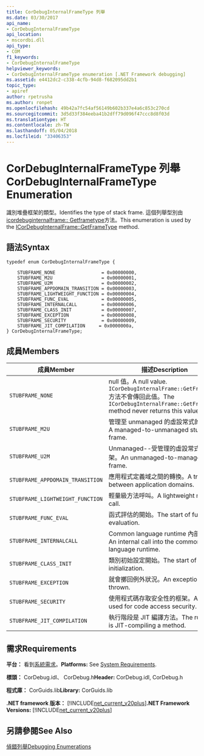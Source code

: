 ```yaml
---
title: CorDebugInternalFrameType 列舉
ms.date: 03/30/2017
api_name:
- CorDebugInternalFrameType
api_location:
- mscordbi.dll
api_type:
- COM
f1_keywords:
- CorDebugInternalFrameType
helpviewer_keywords:
- CorDebugInternalFrameType enumeration [.NET Framework debugging]
ms.assetid: e4412dc2-c338-4cfb-94d8-f682095dd2b1
topic_type:
- apiref
author: rpetrusha
ms.author: ronpet
ms.openlocfilehash: 49b42a7fc54af56149b602b337e4a6c853c270cd
ms.sourcegitcommit: 3d5d33f384eeba41b2dff79d096f47ccc8d8f03d
ms.translationtype: HT
ms.contentlocale: zh-TW
ms.lasthandoff: 05/04/2018
ms.locfileid: "33406353"
---
```

# <a name="cordebuginternalframetype-enumeration"></a><span data-ttu-id="00552-102">CorDebugInternalFrameType 列舉</span><span class="sxs-lookup"><span data-stu-id="00552-102">CorDebugInternalFrameType Enumeration</span></span>
<span data-ttu-id="00552-103">識別堆疊框架的類型。</span><span class="sxs-lookup"><span data-stu-id="00552-103">Identifies the type of stack frame.</span></span> <span data-ttu-id="00552-104">這個列舉型別由[icordebuginternalframe:: Getframetype](../../../../docs/framework/unmanaged-api/debugging/icordebuginternalframe-getframetype-method.md)方法。</span><span class="sxs-lookup"><span data-stu-id="00552-104">This enumeration is used by the [ICorDebugInternalFrame::GetFrameType](../../../../docs/framework/unmanaged-api/debugging/icordebuginternalframe-getframetype-method.md) method.</span></span>  
  
## <a name="syntax"></a><span data-ttu-id="00552-105">語法</span><span class="sxs-lookup"><span data-stu-id="00552-105">Syntax</span></span>  
  
```  
typedef enum CorDebugInternalFrameType {  
  
    STUBFRAME_NONE                 = 0x00000000,  
    STUBFRAME_M2U                  = 0x00000001,  
    STUBFRAME_U2M                  = 0x00000002,  
    STUBFRAME_APPDOMAIN_TRANSITION = 0x00000003,  
    STUBFRAME_LIGHTWEIGHT_FUNCTION = 0x00000004,  
    STUBFRAME_FUNC_EVAL            = 0x00000005,  
    STUBFRAME_INTERNALCALL         = 0x00000006,  
    STUBFRAME_CLASS_INIT           = 0x00000007,  
    STUBFRAME_EXCEPTION            = 0x00000008,  
    STUBFRAME_SECURITY             = 0x00000009,  
    STUBFRAME_JIT_COMPILATION     = 0x0000000a,  
} CorDebugInternalFrameType;  
```  
  
## <a name="members"></a><span data-ttu-id="00552-106">成員</span><span class="sxs-lookup"><span data-stu-id="00552-106">Members</span></span>  
  
|<span data-ttu-id="00552-107">成員</span><span class="sxs-lookup"><span data-stu-id="00552-107">Member</span></span>|<span data-ttu-id="00552-108">描述</span><span class="sxs-lookup"><span data-stu-id="00552-108">Description</span></span>|  
|------------|-----------------|  
|`STUBFRAME_NONE`|<span data-ttu-id="00552-109">null 值。</span><span class="sxs-lookup"><span data-stu-id="00552-109">A null value.</span></span> <span data-ttu-id="00552-110">`ICorDebugInternalFrame::GetFrameType`方法不會傳回此值。</span><span class="sxs-lookup"><span data-stu-id="00552-110">The `ICorDebugInternalFrame::GetFrameType` method never returns this value.</span></span>|  
|`STUBFRAME_M2U`|<span data-ttu-id="00552-111">管理至 unmanaged 的虛設常式的框架。</span><span class="sxs-lookup"><span data-stu-id="00552-111">A managed-to-unmanaged stub frame.</span></span>|  
|`STUBFRAME_U2M`|<span data-ttu-id="00552-112">Unmanaged--受管理的虛設常式的框架。</span><span class="sxs-lookup"><span data-stu-id="00552-112">An unmanaged-to-managed stub frame.</span></span>|  
|`STUBFRAME_APPDOMAIN_TRANSITION`|<span data-ttu-id="00552-113">應用程式定義域之間的轉換。</span><span class="sxs-lookup"><span data-stu-id="00552-113">A transition between application domains.</span></span>|  
|`STUBFRAME_LIGHTWEIGHT_FUNCTION`|<span data-ttu-id="00552-114">輕量級方法呼叫。</span><span class="sxs-lookup"><span data-stu-id="00552-114">A lightweight method call.</span></span>|  
|`STUBFRAME_FUNC_EVAL`|<span data-ttu-id="00552-115">函式評估的開始。</span><span class="sxs-lookup"><span data-stu-id="00552-115">The start of function evaluation.</span></span>|  
|`STUBFRAME_INTERNALCALL`|<span data-ttu-id="00552-116">Common language runtime 內部呼叫。</span><span class="sxs-lookup"><span data-stu-id="00552-116">An internal call into the common language runtime.</span></span>|  
|`STUBFRAME_CLASS_INIT`|<span data-ttu-id="00552-117">類別初始設定開始。</span><span class="sxs-lookup"><span data-stu-id="00552-117">The start of a class initialization.</span></span>|  
|`STUBFRAME_EXCEPTION`|<span data-ttu-id="00552-118">就會擲回例外狀況。</span><span class="sxs-lookup"><span data-stu-id="00552-118">An exception that is thrown.</span></span>|  
|`STUBFRAME_SECURITY`|<span data-ttu-id="00552-119">使用程式碼存取安全性的框架。</span><span class="sxs-lookup"><span data-stu-id="00552-119">A frame used for code access security.</span></span>|  
|`STUBFRAME_JIT_COMPILATION`|<span data-ttu-id="00552-120">執行階段是 JIT 編譯方法。</span><span class="sxs-lookup"><span data-stu-id="00552-120">The runtime is JIT-compiling a method.</span></span>|  
  
## <a name="requirements"></a><span data-ttu-id="00552-121">需求</span><span class="sxs-lookup"><span data-stu-id="00552-121">Requirements</span></span>  
 <span data-ttu-id="00552-122">**平台：** 看到[系統需求](../../../../docs/framework/get-started/system-requirements.md)。</span><span class="sxs-lookup"><span data-stu-id="00552-122">**Platforms:** See [System Requirements](../../../../docs/framework/get-started/system-requirements.md).</span></span>  
  
 <span data-ttu-id="00552-123">**標頭：** CorDebug.idl、 CorDebug.h</span><span class="sxs-lookup"><span data-stu-id="00552-123">**Header:** CorDebug.idl, CorDebug.h</span></span>  
  
 <span data-ttu-id="00552-124">**程式庫：** CorGuids.lib</span><span class="sxs-lookup"><span data-stu-id="00552-124">**Library:** CorGuids.lib</span></span>  
  
 <span data-ttu-id="00552-125">**.NET framework 版本：** [!INCLUDE[net_current_v20plus](../../../../includes/net-current-v20plus-md.md)]</span><span class="sxs-lookup"><span data-stu-id="00552-125">**.NET Framework Versions:** [!INCLUDE[net_current_v20plus](../../../../includes/net-current-v20plus-md.md)]</span></span>  
  
## <a name="see-also"></a><span data-ttu-id="00552-126">另請參閱</span><span class="sxs-lookup"><span data-stu-id="00552-126">See Also</span></span>  
 [<span data-ttu-id="00552-127">偵錯列舉</span><span class="sxs-lookup"><span data-stu-id="00552-127">Debugging Enumerations</span></span>](../../../../docs/framework/unmanaged-api/debugging/debugging-enumerations.md)
